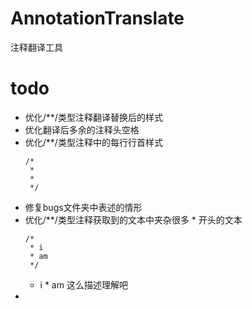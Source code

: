 # AnnotationTranslate
注释翻译工具


# todo
- 优化/**/类型注释翻译替换后的样式
- 优化翻译后多余的注释头空格
- 优化/**/类型注释中的每行行首样式 
  ```
  /*
   *
   *
   */
  ```
- 修复bugs文件夹中表述的情形  
- 优化/**/类型注释获取到的文本中夹杂很多 * 开头的文本
  ```
  /*
   * i
   * am
   */
  ```
  - i * am 这么描述理解吧
- 
  
